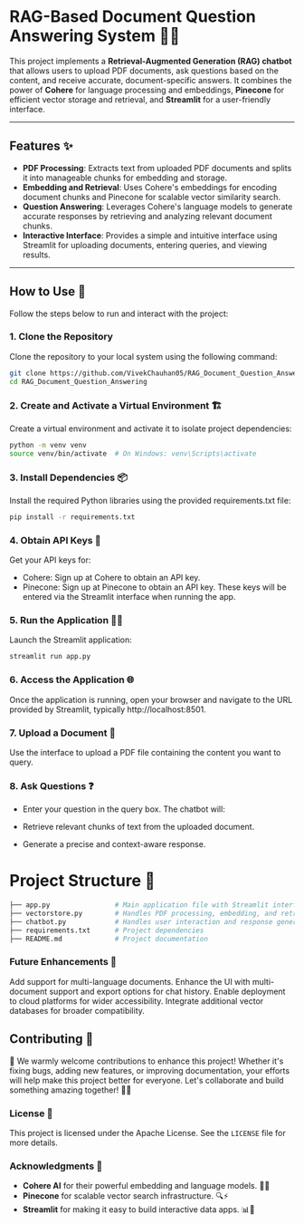 # RAG-Based Document Question Answering System 🤖📄

This project implements a **Retrieval-Augmented Generation (RAG) chatbot** that allows users to upload PDF documents, ask questions based on the content, and receive accurate, document-specific answers. It combines the power of **Cohere** for language processing and embeddings, **Pinecone** for efficient vector storage and retrieval, and **Streamlit** for a user-friendly interface.

---

## Features ✨

- **PDF Processing**: Extracts text from uploaded PDF documents and splits it into manageable chunks for embedding and storage.  
- **Embedding and Retrieval**: Uses Cohere's embeddings for encoding document chunks and Pinecone for scalable vector similarity search.  
- **Question Answering**: Leverages Cohere's language models to generate accurate responses by retrieving and analyzing relevant document chunks.  
- **Interactive Interface**: Provides a simple and intuitive interface using Streamlit for uploading documents, entering queries, and viewing results.  

---

## How to Use 🚀

Follow the steps below to run and interact with the project:

### 1. Clone the Repository
Clone the repository to your local system using the following command:
```bash
git clone https://github.com/VivekChauhan05/RAG_Document_Question_Answering.git
cd RAG_Document_Question_Answering
```

### 2. Create and Activate a Virtual Environment 🏗️
Create a virtual environment and activate it to isolate project dependencies:

```bash
python -m venv venv
source venv/bin/activate  # On Windows: venv\Scripts\activate
```

### 3. Install Dependencies 📦
Install the required Python libraries using the provided requirements.txt file:

```bash
pip install -r requirements.txt
```

### 4. Obtain API Keys 🔑
Get your API keys for:

- Cohere: Sign up at Cohere to obtain an API key.
- Pinecone: Sign up at Pinecone to obtain an API key.
These keys will be entered via the Streamlit interface when running the app.

### 5. Run the Application 🏃‍♂️

Launch the Streamlit application:

```bash
streamlit run app.py
```

### 6. Access the Application 🌐
Once the application is running, open your browser and navigate to the URL provided by Streamlit, typically http://localhost:8501.

### 7. Upload a Document 📄
Use the interface to upload a PDF file containing the content you want to query.

### 8. Ask Questions ❓
- Enter your question in the query box. The chatbot will:

- Retrieve relevant chunks of text from the uploaded document.
- Generate a precise and context-aware response.

# Project Structure 📁
```bash
├── app.py                # Main application file with Streamlit interface
├── vectorstore.py        # Handles PDF processing, embedding, and retrieval
├── chatbot.py            # Handles user interaction and response generation
├── requirements.txt      # Project dependencies
├── README.md             # Project documentation
```

### Future Enhancements 🚧
Add support for multi-language documents.
Enhance the UI with multi-document support and export options for chat history.
Enable deployment to cloud platforms for wider accessibility.
Integrate additional vector databases for broader compatibility.

## Contributing 🤝


🚀 We warmly welcome contributions to enhance this project! Whether it's fixing bugs, adding new features, or improving documentation, your efforts will help make this project better for everyone. Let's collaborate and build something amazing together! 🌟✨

### License  📜

This project is licensed under the Apache License. See the `LICENSE` file for more details.

### Acknowledgments 🙏

- **Cohere AI** for their powerful embedding and language models. 🧠✨
- **Pinecone** for scalable vector search infrastructure. 🔍⚡
- **Streamlit** for making it easy to build interactive data apps. 📊🎉
 
